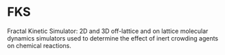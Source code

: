 FKS
===

Fractal Kinetic Simulator: 2D and 3D off-lattice and on lattice molecular dynamics simulators used to determine the effect of inert crowding agents on chemical reactions. 